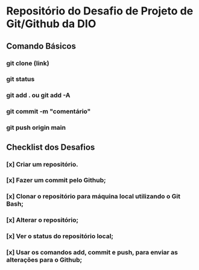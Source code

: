 # Repositório do Desafio de Projeto de Git/Github da DIO

## Comando Básicos
### git clone (link)
### git status
### git add .  ou  git add -A
### git commit -m "comentário"
### git push origin main

## Checklist dos Desafios
### [x] Criar um repositório.
### [x] Fazer um commit pelo Github;
### [x] Clonar o repositório para máquina local utilizando o Git Bash;
### [x] Alterar o repositório;
### [x] Ver o status do repositório local;
### [x] Usar os comandos add, commit e push, para enviar as alterações para o Github;
